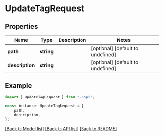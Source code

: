 # UpdateTagRequest


## Properties

Name | Type | Description | Notes
------------ | ------------- | ------------- | -------------
**path** | **string** |  | [optional] [default to undefined]
**description** | **string** |  | [optional] [default to undefined]

## Example

```typescript
import { UpdateTagRequest } from './api';

const instance: UpdateTagRequest = {
    path,
    description,
};
```

[[Back to Model list]](../README.md#documentation-for-models) [[Back to API list]](../README.md#documentation-for-api-endpoints) [[Back to README]](../README.md)
